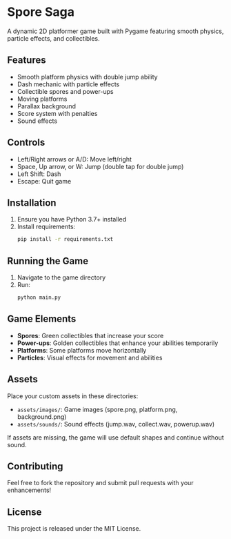 # Spore Saga

A dynamic 2D platformer game built with Pygame featuring smooth physics, particle effects, and collectibles.

## Features
- Smooth platform physics with double jump ability
- Dash mechanic with particle effects
- Collectible spores and power-ups
- Moving platforms
- Parallax background
- Score system with penalties
- Sound effects

## Controls
- Left/Right arrows or A/D: Move left/right
- Space, Up arrow, or W: Jump (double tap for double jump)
- Left Shift: Dash
- Escape: Quit game

## Installation
1. Ensure you have Python 3.7+ installed
2. Install requirements:
   ```bash
   pip install -r requirements.txt
   ```

## Running the Game
1. Navigate to the game directory
2. Run:
   ```bash
   python main.py
   ```

## Game Elements
- **Spores**: Green collectibles that increase your score
- **Power-ups**: Golden collectibles that enhance your abilities temporarily
- **Platforms**: Some platforms move horizontally
- **Particles**: Visual effects for movement and abilities

## Assets
Place your custom assets in these directories:
- `assets/images/`: Game images (spore.png, platform.png, background.png)
- `assets/sounds/`: Sound effects (jump.wav, collect.wav, powerup.wav)

If assets are missing, the game will use default shapes and continue without sound.

## Contributing
Feel free to fork the repository and submit pull requests with your enhancements!

## License
This project is released under the MIT License.

